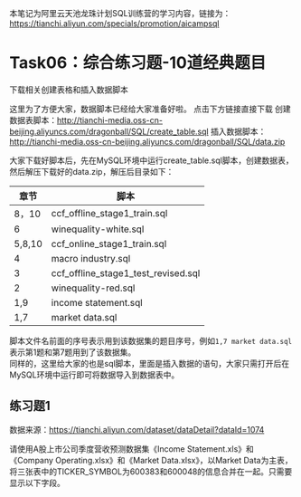 本笔记为阿里云天池龙珠计划SQL训练营的学习内容，链接为：https://tianchi.aliyun.com/specials/promotion/aicampsql
# Task06：综合练习题-10道经典题目

下载相关创建表格和插入数据脚本

这里为了方便大家，数据脚本已经给大家准备好啦。
点击下方链接直接下载
创建数据表脚本：http://tianchi-media.oss-cn-beijing.aliyuncs.com/dragonball/SQL/create_table.sql
插入数据脚本：http://tianchi-media.oss-cn-beijing.aliyuncs.com/dragonball/SQL/data.zip

大家下载好脚本后，先在MySQL环境中运行create_table.sql脚本，创建数据表，然后解压下载好的data.zip，解压后目录如下：


| 章节 | 脚本  |
|---|---|
| 8，10 | ccf_offline_stage1_train.sql |
| 6 | winequality-white.sql |
| 5,8,10 | ccf_online_stage1_train.sql |
| 4 | macro industry.sql |
| 3 | ccf_offline_stage1_test_revised.sql |
| 2 | winequality-red.sql |
| 1,9 | income statement.sql |
| 1,7 | market data.sql |


脚本文件名前面的序号表示用到该数据集的题目序号，例如`1,7 market data.sql`表示第1题和第7题用到了该数据集。  
同样的，这里给大家的也是sql脚本，里面是插入数据的语句，大家只需打开后在MySQL环境中运行即可将数据导入到数据表中。

## 练习题1

数据来源：https://tianchi.aliyun.com/dataset/dataDetail?dataId=1074

请使用A股上市公司季度营收预测数据集《Income Statement.xls》和《Company Operating.xlsx》和《Market Data.xlsx》，以Market Data为主表，将三张表中的TICKER_SYMBOL为600383和600048的信息合并在一起。只需要显示以下字段。
